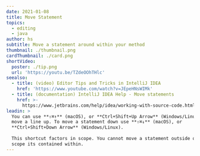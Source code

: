 ```yaml
---
date: 2021-01-08
title: Move Statement
topics:
  - editing
  - java
author: hs
subtitle: Move a statement around within your method
thumbnail: ./thumbnail.png
cardThumbnail: ./card.png
shortVideo:
  poster: ./tip.png
  url: 'https://youtu.be/TZdeOOhTHlc'
seealso:
  - title: (video) Editor Tips and Tricks in IntelliJ IDEA
    href: 'https://www.youtube.com/watch?v=JEpeHNsWIMk'
  - title: (documentation) IntelliJ IDEA Help - Move statements
    href: >-
      https://www.jetbrains.com/help/idea/working-with-source-code.html#editor_statement_select
leadin: >
  You can use **⇧⌘↑** (macOS), or **Ctrl+Shift+Up Arrow** (Windows/Linux), to
  move a line up. To move a statement down use **⇧⌘↓** (macOS), or
  **Ctrl+Shift+Down Arrow** (Windows/Linux).   
   
  This shortcut factors in scope. You cannot move a statement outside of the
  scope its contained within.
---
```


